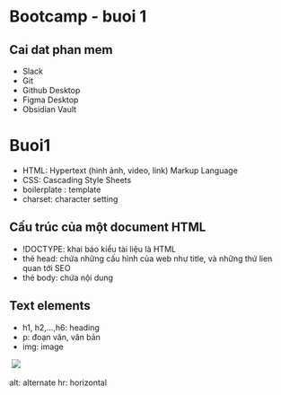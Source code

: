# Bootcamp - buoi 1
## Cai dat phan mem
+ Slack
+ Git 
+ Github Desktop
+ Figma Desktop
+ Obsidian Vault
# Buoi1
+ HTML: Hypertext (hình ảnh, video, link) Markup Language
+ CSS: Cascading Style Sheets
+ boilerplate : template
+ charset: character setting
## Cấu trúc của một document HTML
+ !DOCTYPE: khai báo kiểu tài liệu là HTML
+ thẻ head: chứa những cấu hình của web như title, và những thứ lien quan tới SEO
+ thẻ body: chứa nội dung
## Text elements
+ h1, h2,...,h6: heading
+ p: đoạn văn, văn bản
+ img: image
<html> 
 <img src="https://kenh14cdn.com/zoom/460_289/203336854389633024/2022/7/24/photo1658681191055-16586811913482120619873.jpg"/>

alt: alternate
hr: horizontal 

